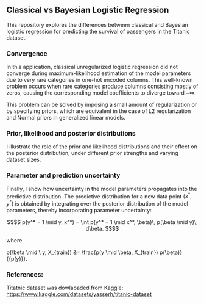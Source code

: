 ## Classical vs Bayesian Logistic Regression

This repository explores the differences between classical and Bayesian logistic regression for predicting the survival of passengers in the Titanic dataset.

### Convergence
In this application, classical unregularized logistic regression did not converge during maximum-likelihood estimation of the model parameters due to very rare categories in one-hot encoded columns. This well-known problem occurs when rare categories produce columns consisting mostly of zeros, causing the corresponding model coefficients to diverge toward −∞.

This problem can be solved by imposing a small amount of regularization or by specifying priors, which are equivalent in the case of L2 regularization and Normal priors in generalized linear models.

### Prior, likelihood and posterior distributions
I illustrate the role of the prior and likelihood distributions and their effect on the posterior distribution, under different prior strengths and varying dataset sizes.

### Parameter and prediction uncertainty
Finally, I show how uncertainty in the model parameters propagates into the predictive distribution. The predictive distribution for a new data point $`(x^*, y^*)`$ is obtained by integrating over the posterior distribution of the model parameters, thereby incorporating parameter uncertainty:


```math
$$
p(y^* = 1 \mid y, x^*) = \int p(y^* = 1 \mid x^*, \beta)\, p(\beta \mid y)\, d\beta.
$$
```

where 

p(\beta \mid \ y, X_{train}) &= \frac{p(y \mid \beta, X_{train}) p(\beta)}{{p(y)}}.


### References:
Titatnic dataset was dowlaoaded from Kaggle: https://www.kaggle.com/datasets/yasserh/titanic-dataset
